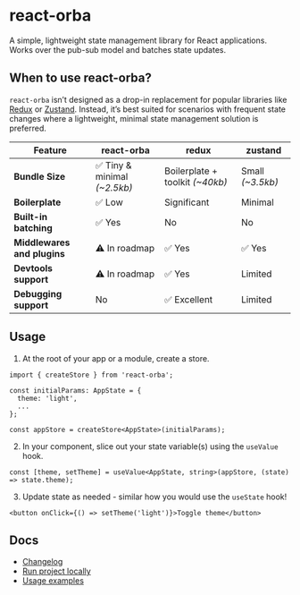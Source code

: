 # react-orba

A simple, lightweight state management library for React applications. Works over the pub-sub model
and batches state updates.

## When to use react-orba?

`react-orba` isn’t designed as a drop-in replacement for popular libraries like
[Redux](https://redux.js.org/) or [Zustand](https://github.com/pmndrs/zustand). Instead, it’s best
suited for scenarios with frequent state changes where a lightweight, minimal state management
solution is preferred.

| Feature                     | react-orba                   | redux                           | zustand          |
| --------------------------- | ---------------------------- | ------------------------------- | ---------------- |
| **Bundle Size**             | ✅ Tiny & minimal _(~2.5kb)_ | Boilerplate + toolkit _(~40kb)_ | Small _(~3.5kb)_ |
| **Boilerplate**             | ✅ Low                       | Significant                     | Minimal          |
| **Built-in batching**       | ✅ Yes                       | No                              | No               |
| **Middlewares and plugins** | ⚠️ In roadmap                | ✅ Yes                          | ✅ Yes           |
| **Devtools support**        | ⚠️ In roadmap                | ✅ Yes                          | Limited          |
| **Debugging support**       | No                           | ✅ Excellent                    | Limited          |

## Usage

1. At the root of your app or a module, create a store.

```tsx
import { createStore } from 'react-orba';

const initialParams: AppState = {
  theme: 'light',
  ...
};

const appStore = createStore<AppState>(initialParams);
```

2. In your component, slice out your state variable(s) using the `useValue` hook.

```tsx
const [theme, setTheme] = useValue<AppState, string>(appStore, (state) => state.theme);
```

3. Update state as needed - similar how you would use the `useState` hook!

```tsx
<button onClick={() => setTheme('light')}>Toggle theme</button>
```

## Docs

- [Changelog](https://github.com/yatish1606/react-orba/blob/main/CHANGELOG.md)
- [Run project locally](https://github.com/yatish1606/react-orba/blob/main/LOCAL_SETUP.md)
- [Usage examples](https://github.com/yatish1606/react-orba/blob/main/EXAMPLES.md)

